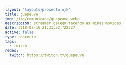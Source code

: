 ```yaml
---
layout: "layouts/proxecto.njk"
title: guepeuve
img: /img/comunidade/guepeuve.webp
description: streamer galego facendo as miñas movidas
date: 2018-02-16 21:31:52.722327
active: false
type: proxecto
tags:
  - twitch
redes:
  twitch: https://twitch.tv/guepeuve
---
```

